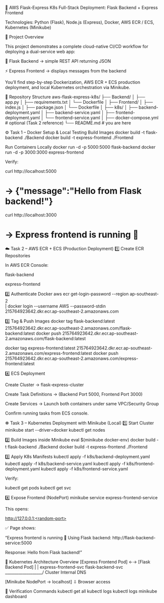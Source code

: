 🧠 AWS Flask-Express K8s
Full-Stack Deployment: Flask Backend + Express Frontend

Technologies: Python (Flask), Node.js (Express), Docker, AWS ECR / ECS, Kubernetes (Minikube)

📘 Project Overview

This project demonstrates a complete cloud-native CI/CD workflow for deploying a dual-service web app:

🐍 Flask Backend → simple REST API returning JSON

⚡ Express Frontend → displays messages from the backend

You’ll find step-by-step Dockerization, AWS ECR + ECS production deployment, and local Kubernetes orchestration via Minikube.

📂 Repository Structure
aws-flask-express-k8s/
├── Backend/
│   ├── app.py
│   ├── requirements.txt
│   └── Dockerfile
│
├── Frontend/
│   ├── index.js
│   ├── package.json
│   └── Dockerfile
│
├── k8s/
│   ├── backend-deployment.yaml
│   ├── backend-service.yaml
│   ├── frontend-deployment.yaml
│   └── frontend-service.yaml
│
├── docker-compose.yml         # optional (Task 2 reference)
└── README.md                  # you are here

⚙️ Task 1 – Docker Setup & Local Testing
Build Images
docker build -t flask-backend ./Backend
docker build -t express-frontend ./Frontend

Run Containers Locally
docker run -d -p 5000:5000 flask-backend
docker run -d -p 3000:3000 express-frontend


Verify:

curl http://localhost:5000
# → {"message":"Hello from Flask backend!"}

curl http://localhost:3000
# → Express frontend is running 🚀

☁️ Task 2 – AWS ECR + ECS (Production Deployment)
1️⃣ Create ECR Repositories

In AWS ECR Console:

flask-backend

express-frontend

2️⃣ Authenticate Docker
aws ecr get-login-password --region ap-southeast-2 \
| docker login --username AWS --password-stdin 215764923642.dkr.ecr.ap-southeast-2.amazonaws.com

3️⃣ Tag & Push Images
docker tag flask-backend:latest 215764923642.dkr.ecr.ap-southeast-2.amazonaws.com/flask-backend:latest
docker push 215764923642.dkr.ecr.ap-southeast-2.amazonaws.com/flask-backend:latest

docker tag express-frontend:latest 215764923642.dkr.ecr.ap-southeast-2.amazonaws.com/express-frontend:latest
docker push 215764923642.dkr.ecr.ap-southeast-2.amazonaws.com/express-frontend:latest

4️⃣ ECS Deployment

Create Cluster → flask-express-cluster

Create Task Definitions → (Backend Port 5000, Frontend Port 3000)

Create Services → Launch both containers under same VPC/Security Group

Confirm running tasks from ECS console.

☸️ Task 3 – Kubernetes Deployment with Minikube (Local)
1️⃣ Start Cluster
minikube start --driver=docker
kubectl get nodes

2️⃣ Build Images inside Minikube
eval $(minikube docker-env)
docker build -t flask-backend ./Backend
docker build -t express-frontend ./Frontend

3️⃣ Apply K8s Manifests
kubectl apply -f k8s/backend-deployment.yaml
kubectl apply -f k8s/backend-service.yaml
kubectl apply -f k8s/frontend-deployment.yaml
kubectl apply -f k8s/frontend-service.yaml


Verify:

kubectl get pods
kubectl get svc

4️⃣ Expose Frontend (NodePort)
minikube service express-frontend-service


This opens:

http://127.0.0.1:<random-port>


✅ Page shows:

“Express frontend is running 🚀
Using Flask backend: http://flask-backend-service:5000

Response: Hello from Flask backend!”

🧩 Kubernetes Architecture Overview
[Express Frontend Pod]  ←→  [Flask Backend Pod]
        |                         |
   express-frontend-svc      flask-backend-svc
        \___________________/
           Cluster Internal DNS

   [Minikube NodePort → localhost] 
           ⇩
      Browser access

🧪 Verification Commands
kubectl get all
kubectl logs <backend-pod-name>
kubectl logs <frontend-pod-name>
minikube dashboard

